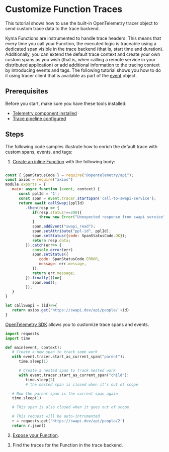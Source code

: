 # Customize Function Traces

This tutorial shows how to use the built-in OpenTelemetry tracer object to send custom trace data to the trace backend.

Kyma Functions are instrumented to handle trace headers. This means that every time you call your Function, the executed logic is traceable using a dedicated span visible in the trace backend (that is, start time and duration).
Additionally, you can extend the default trace context and create your own custom spans as you wish (that is, when calling a remote service in your distributed application) or add additional information to the tracing context by introducing events and tags. The following tutorial shows you how to do it using tracer client that is available as part of the [event](../technical-reference/07-70-function-specification.md#event-object) object.

## Prerequisites

Before you start, make sure you have these tools installed:

- [Telemetry component installed](https://kyma-project.io/docs/kyma/latest/04-operation-guides/operations/02-install-kyma/#install-specific-components)
- [Trace pipeline configured](https://github.com/kyma-project/telemetry-manager/blob/main/docs/user/03-traces.md#setting-up-a-tracepipeline)

## Steps

The following code samples illustrate how to enrich the default trace with custom spans, events, and tags:

1. [Create an inline Function](01-10-create-inline-function.md) with the following body:

<Tabs>
<Tab name="Node.js">

   ```javascript

   const { SpanStatusCode } = require("@opentelemetry/api");
   const axios = require("axios")
   module.exports = {
      main: async function (event, context) {
         const pplId = '1';
         const span = event.tracer.startSpan('call-to-swapi-service');
         return await callSwapi(pplId)
            .then(resp => {
               if(resp.status!==200){
                  throw new Error("Unexpected response from swapi service");
               }
               span.addEvent("swapi_read");
               span.setAttribute("ppl-id", pplId);
               span.setStatus({code: SpanStatusCode.OK});
               return resp.data;
            }).catch(err=> {
               console.error(err)
               span.setStatus({
                  code: SpanStatusCode.ERROR,
                  message: err.message,
               });
               return err.message;
            }).finally(()=>{
               span.end();
            });
      }
   }

   let callSwapi = (id)=>{
      return axios.get('https://swapi.dev/api/people/'+id)
   }
   ```
</Tab>
<Tab name="Python">

   [OpenTelemetry SDK](https://opentelemetry.io/docs/instrumentation/python/manual/#traces) allows you to customize trace spans and events.

   ```python
   import requests
   import time

   def main(event, context):
      # Create a new span to track some work
      with event.tracer.start_as_current_span("parent"):
         time.sleep(1)

         # Create a nested span to track nested work
         with event.tracer.start_as_current_span("child"):
            time.sleep(2)
            # the nested span is closed when it's out of scope

      # Now the parent span is the current span again
      time.sleep(1)

      # This span is also closed when it goes out of scope

      # This request will be auto-intrumented
      r = requests.get('https://swapi.dev/api/people/2')
      return r.json()
   ```
</Tab>
</Tabs>

2. [Expose your Function](01-20-expose-function.md).

3. Find the traces for the Function in the trace backend.
